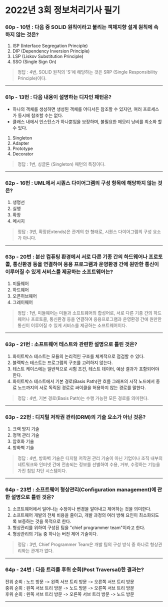 # 2022년 3회 정보처리기사 필기

### 60p - 10번 : 다음 중 SOLID 원칙이라고 불리는 객체지향 설계 원칙에 속하지 않는 것은?  
1. ISP (Interface Segregation Principle)
2. DIP (Dependency Inversion Principle)
3. LSP (Liskov Substitution Principle)
4. SSO (Single Sign On)
> 정답 : 4번, SOLID 원칙의 'S'에 해당하는 것은 SRP (Single Responsibility Principle)이다.
***
### 61p - 13번 : 다음 내용이 설명하는 디자인 패턴은?  
- 하나의 객체를 생성하면 생성된 객체를 어디서든 참조할 수 있지만, 여러 프로세스가 동시에 참조할 수는 없다.
- 클래스 내에서 인스턴스가 하나뿐임을 보장하며, 불필요한 메모리 낭비를 최소화 할 수 있다.
1. Singleton
2. Adapter
3. Prototype
4. Decorator
> 정답 : 1번, 싱글톤 (Singleton) 패턴의 특징이다.
***
### 62p - 16번 : UML에서 시퀀스 다이어그램의 구성 항목에 해당하지 않는 것은?
1. 생명선
2. 실행
3. 확장
4. 메시지
> 정답 : 3번, 확장(Extends)은 관계의 한 형태로, 시퀀스 다이어그램의 구성 요소가 아니다.
***
### 63p - 20번 : 분산 컴퓨팅 환경에서 서로 다른 기종 간의 하드웨어나 프로토콜, 통신환경 등을 연결하여 응용 프로그램과 운영환경 간에 원만한 통신이 이루어질 수 있게 서비스를 제공하는 소프트웨어는?
1. 미들웨어
2. 하드웨어
3. 오픈허브웨어
4. 그레이웨어
> 정답 : 1번, 미들웨어는 미들과 소프트웨어의 합성어로, 서로 다른 기종 간의 하드웨어나 프로토콜, 통신환경 등을 연결하여 응용프로그램과 운영환경 간에 원만한 통신이 이루어질 수 있게 서비스를 제공하는 소프트웨어이다.
***
### 63p - 21번 : 소프트웨어 테스트와 관련한 설명으로 틀린 것은?
1. 화이트박스 테스트는 모듈의 논리적인 구조를 체계적으로 점검할 수 있다.
2. 블랙박스 테스트는 프로그램의 구조를 고려하지 않는다.
3. 테스트 케이스에는 일반적으로 시험 조건, 테스트 데이터, 예상 결과가 포함되어야 한다.
4. 화이트박스 테스트에서 기본 경로(Basis Path)란 흐름 그래프의 시작 노드에서 종료 노드까지의 서로 독릭된 경로로 싸이클을 허용하지 않는 경로를 말한다.
> 정답 : 4번, 기본 경로(Basis Path)는 수행 가능한 모든 경로를 의미한다.
***
### 63p - 22번 : 디지털 저작권 관리(DRM)의 기술 요소가 아닌 것은?
1. 크랙 방지 기술
2. 정책 관리 기술
3. 암호화 기술
4. 방화벽 기술
> 정답 : 4번, 방화벽 기술은 디지털 저작권 관리 기술이 아닌 기업이나 조직 내부의 네트워크와 인터넷 간에 전송되는 정보를 선별하여 수용, 거부, 수정하는 기능을 가진 침입 차단 시스템이다.
***
### 64p - 23번 : 소프트웨어 형상관리(Configuration management)에 관한 설명으로 틀린 것은?
1. 소프트웨어에서 일어나는 수정이나 변경을 알아내고 제어하는 것을 의미한다.
2. 소프트웨어 개발의 전체 비용을 줄이고, 개발 과정의 여러 방해 요인이 최소화되도록 보증하는 것을 목적으로 한다.
3. 형상관리를 위하여 구성된 팀을 "chief programmer team"이라고 한다.
4. 형상관리의 기능 중 하나는 버전 제어 기술이다.
> 정답 : 3번, Chief Programmer Team은 개발 팀의 구성 방식 중 하나로 형상관리와는 관계가 없다.
***
### 64p - 24번 : 다음 트리를 후위 순회(Post Traversal)한 결과는?
전위 순회 : 노드 방문 -> 왼쪽 서브 트리 방문 -> 오른쪽 서브 트리 방문  
중위 순회 : 왼쪽 서브 트리 방문 -> 노드 방문 -> 오른쪽 서브 트리 방문  
후위 순회 : 왼쪽 서브 트리 방문 -> 오른쪽 서브 트리 방문 -> 노드 방문  
***
###
